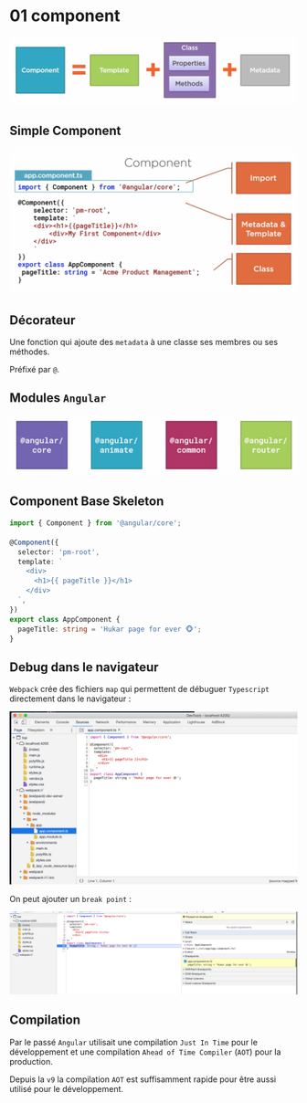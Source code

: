 # 01 component

<img src="assets/component-schema.png" alt="component-schema" style="zoom:50%;" />

## Simple Component

<img src="assets/component-skeleton-101.png" alt="component-skeleton-101" style="zoom:50%;" />

## Décorateur

Une fonction qui ajoute des `metadata` à une classe ses membres ou ses méthodes.

Préfixé par `@`.



## Modules `Angular`

<img src="assets/angular-modules.png" alt="angular-modules" style="zoom:50%;" />



## Component Base Skeleton

```typescript
import { Component } from '@angular/core';

@Component({
  selector: 'pm-root',
  template: `
    <div>
      <h1>{{ pageTitle }}</h1>
    </div>
  `,
})
export class AppComponent {
  pageTitle: string = 'Hukar page for ever 🐵';
}
```



## Debug dans le navigateur

`Webpack` crée des fichiers `map` qui permettent de débuguer `Typescript` directement dans le navigateur :

<img src="assets/dev-tools.png" alt="dev-tools" style="zoom:50%;" />

On peut ajouter un `break point` :

<img src="assets/debug-break-point.png" alt="debug-break-point" style="zoom:50%;" />

## Compilation

Par le passé `Angular` utilisait une compilation `Just In Time` pour le développement et une compilation `Ahead of Time Compiler` (`AOT`) pour la production.

Depuis la `v9` la compilation `AOT` est suffisamment rapide pour être aussi utilisé pour le développement.

